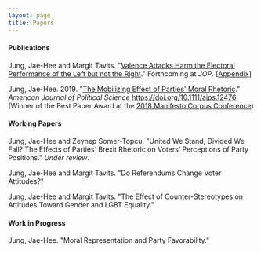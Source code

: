 ```yaml
---
layout: page
title: Papers
---
```


#### Publications

Jung, Jae-Hee and Margit Tavits. "[Valence Attacks Harm the Electoral Performance of the Left but not the Right](https://www.dropbox.com/s/anfwljcdolb2ub8/Jung_Tavits_valence_attacks.pdf?dl=0)." Forthcoming at _JOP_. [[Appendix](https://www.dropbox.com/s/dcben9ktll94ozw/Jung_Tavits_valence_attacks_OA.pdf?dl=0)]

Jung, Jae-Hee. 2019. "[The Mobilizing Effect of Parties' Moral Rhetoric](https://onlinelibrary.wiley.com/doi/full/10.1111/ajps.12476)." _American Journal of Political Science_ https://doi.org/10.1111/ajps.12476. (Winner of the Best Paper Award at the [2018 Manifesto Corpus Conference](https://manifesto-project.wzb.eu/conference-2018))

#### Working Papers

Jung, Jae-Hee and Zeynep Somer-Topcu. "United We Stand, Divided We Fall? The Effects of Parties’ Brexit Rhetoric on Voters’ Perceptions of Party Positions." _Under review_.

Jung, Jae-Hee and Margit Tavits. "Do Referendums Change Voter Attitudes?"

Jung, Jae-Hee and Margit Tavits. "The Effect of Counter-Stereotypes on Attitudes Toward Gender and LGBT Equality."

#### Work in Progress

Jung, Jae-Hee. "Moral Representation and Party Favorability."
